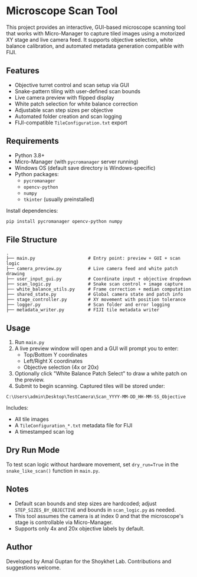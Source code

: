 # Microscope Scan Tool

This project provides an interactive, GUI-based microscope scanning tool that works with Micro-Manager to capture tiled images using a motorized XY stage and live camera feed. It supports objective selection, white balance calibration, and automated metadata generation compatible with FIJI.

## Features

- Objective turret control and scan setup via GUI
- Snake-pattern tiling with user-defined scan bounds
- Live camera preview with flipped display
- White patch selection for white balance correction
- Adjustable scan step sizes per objective
- Automated folder creation and scan logging
- FIJI-compatible `TileConfiguration.txt` export

## Requirements

- Python 3.8+
- Micro-Manager (with `pycromanager` server running)
- Windows OS (default save directory is Windows-specific)
- Python packages:
  - `pycromanager`
  - `opencv-python`
  - `numpy`
  - `tkinter` (usually preinstalled)

Install dependencies:

```bash
pip install pycromanager opencv-python numpy
```

## File Structure

```
.
├── main.py                    # Entry point: preview + GUI + scan logic
├── camera_preview.py          # Live camera feed and white patch drawing
├── user_input_gui.py          # Coordinate input + objective dropdown
├── scan_logic.py              # Snake scan control + image capture
├── white_balance_utils.py     # Frame correction + median computation
├── shared_state.py            # Global camera state and patch info
├── stage_controller.py        # XY movement with position tolerance
├── logger.py                  # Scan folder and error logging
├── metadata_writer.py         # FIJI tile metadata writer
```
## Usage
1. Run `main.py`
2. A live preview window will open and a GUI will prompt you to enter:
   - Top/Bottom Y coordinates
   - Left/Right X coordinates
   - Objective selection (4x or 20x)
3. Optionally click "White Balance Patch Select" to draw a white patch on the preview.
4. Submit to begin scanning.
Captured tiles will be stored under:
```
C:\Users\admin\Desktop\TestCamera\Scan_YYYY-MM-DD_HH-MM-SS_Objective
```
Includes:
- All tile images
- A `TileConfiguration_*.txt` metadata file for FIJI
- A timestamped scan log

## Dry Run Mode
To test scan logic without hardware movement, set `dry_run=True` in the `snake_like_scan()` function in `main.py`.

## Notes
- Default scan bounds and step sizes are hardcoded; adjust `STEP_SIZES_BY_OBJECTIVE` and bounds in `scan_logic.py` as needed.
- This tool assumes the camera is at index 0 and that the microscope's stage is controllable via Micro-Manager.
- Supports only 4x and 20x objective labels by default.

## Author
Developed by Amal Guptan for the Shoykhet Lab. Contributions and suggestions welcome.
